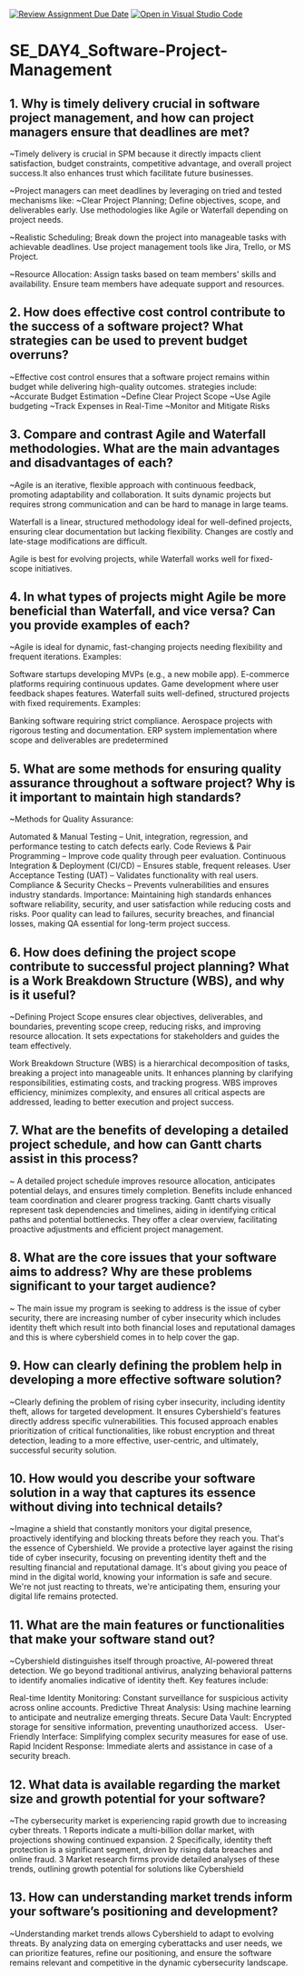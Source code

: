 [![Review Assignment Due Date](https://classroom.github.com/assets/deadline-readme-button-22041afd0340ce965d47ae6ef1cefeee28c7c493a6346c4f15d667ab976d596c.svg)](https://classroom.github.com/a/9pw6JKcu)
[![Open in Visual Studio Code](https://classroom.github.com/assets/open-in-vscode-2e0aaae1b6195c2367325f4f02e2d04e9abb55f0b24a779b69b11b9e10269abc.svg)](https://classroom.github.com/online_ide?assignment_repo_id=18490982&assignment_repo_type=AssignmentRepo)
# SE_DAY4_Software-Project-Management
## 1. Why is timely delivery crucial in software project management, and how can project managers ensure that deadlines are met?
~Timely delivery is crucial in SPM because it directly impacts client satisfaction, budget constraints, competitive advantage, and overall project success.It also enhances trust which facilitate future businesses.

~Project managers can meet deadlines by leveraging on tried and tested mechanisms like: 
~Clear Project Planning;
Define objectives, scope, and deliverables early.
Use methodologies like Agile or Waterfall depending on project needs.

~Realistic Scheduling;
Break down the project into manageable tasks with achievable deadlines.
Use project management tools like Jira, Trello, or MS Project.

~Resource Allocation:
Assign tasks based on team members' skills and availability.
Ensure team members have adequate support and resources.


## 2. How does effective cost control contribute to the success of a software project? What strategies can be used to prevent budget overruns?

~Effective cost control ensures that a software project remains within budget while delivering high-quality outcomes.
 strategies include:
 ~Accurate Budget Estimation
 ~Define Clear Project Scope
 ~Use Agile budgeting
 ~Track Expenses in Real-Time
 ~Monitor and Mitigate Risks



## 3. Compare and contrast Agile and Waterfall methodologies. What are the main advantages and disadvantages of each?

~Agile is an iterative, flexible approach with continuous feedback, promoting adaptability and collaboration. It suits dynamic projects but requires strong communication and can be hard to manage in large teams.

Waterfall is a linear, structured methodology ideal for well-defined projects, ensuring clear documentation but lacking flexibility. Changes are costly and late-stage modifications are difficult.

Agile is best for evolving projects, while Waterfall works well for fixed-scope initiatives.



## 4. In what types of projects might Agile be more beneficial than Waterfall, and vice versa? Can you provide examples of each?

~Agile is ideal for dynamic, fast-changing projects needing flexibility and frequent iterations. Examples:

Software startups developing MVPs (e.g., a new mobile app).
E-commerce platforms requiring continuous updates.
Game development where user feedback shapes features.
Waterfall suits well-defined, structured projects with fixed requirements. Examples:

Banking software requiring strict compliance.
Aerospace projects with rigorous testing and documentation.
ERP system implementation where scope and deliverables are predetermined



## 5. What are some methods for ensuring quality assurance throughout a software project? Why is it important to maintain high standards?

~Methods for Quality Assurance:

Automated & Manual Testing – Unit, integration, regression, and performance testing to catch defects early.
Code Reviews & Pair Programming – Improve code quality through peer evaluation.
Continuous Integration & Deployment (CI/CD) – Ensures stable, frequent releases.
User Acceptance Testing (UAT) – Validates functionality with real users.
Compliance & Security Checks – Prevents vulnerabilities and ensures industry standards.
Importance:
Maintaining high standards enhances software reliability, security, and user satisfaction while reducing costs and risks. Poor quality can lead to failures, security breaches, and financial losses, making QA essential for long-term project success.

## 6. How does defining the project scope contribute to successful project planning? What is a Work Breakdown Structure (WBS), and why is it useful?

~Defining Project Scope ensures clear objectives, deliverables, and boundaries, preventing scope creep, reducing risks, and improving resource allocation. It sets expectations for stakeholders and guides the team effectively.

Work Breakdown Structure (WBS) is a hierarchical decomposition of tasks, breaking a project into manageable units. It enhances planning by clarifying responsibilities, estimating costs, and tracking progress. WBS improves efficiency, minimizes complexity, and ensures all critical aspects are addressed, leading to better execution and project success.


## 7. What are the benefits of developing a detailed project schedule, and how can Gantt charts assist in this process?

~ A detailed project schedule improves resource allocation, anticipates potential delays, and ensures timely completion. Benefits include enhanced team coordination and clearer progress tracking. Gantt charts visually represent task dependencies and timelines, aiding in identifying critical paths and potential bottlenecks. They offer a clear overview, facilitating proactive adjustments and efficient project management.



## 8. What are the core issues that your software aims to address? Why are these problems significant to your target audience?

~ The main issue my program is seeking to address is the issue of cyber security, there are increasing number of cyber insecurity  which includes identity theft which result into both financial loses and reputational damages and this is where cybershield comes in to help cover the gap.

## 9. How can clearly defining the problem help in developing a more effective software solution?

~Clearly defining the problem of rising cyber insecurity, including identity theft, allows for targeted development. It ensures Cybershield's features directly address specific vulnerabilities. This focused approach enables prioritization of critical functionalities, like robust encryption and threat detection, leading to a more effective, user-centric, and ultimately, successful security solution.


## 10. How would you describe your software solution in a way that captures its essence without diving into technical details?

~Imagine a shield that constantly monitors your digital presence, proactively identifying and blocking threats before they reach you. That's the essence of Cybershield. We provide a protective layer against the rising tide of cyber insecurity, focusing on preventing identity theft and the resulting financial and reputational damage. It's about giving you peace of mind in the digital world, knowing your information is safe and secure. We're not just reacting to threats, we're anticipating them, ensuring your digital life remains protected.


## 11. What are the main features or functionalities that make your software stand out?

~Cybershield distinguishes itself through proactive, AI-powered threat detection. We go beyond traditional antivirus, analyzing behavioral patterns to identify anomalies indicative of identity theft. Key features include:   

Real-time Identity Monitoring: Constant surveillance for suspicious activity across online accounts.
Predictive Threat Analysis: Using machine learning to anticipate and neutralize emerging threats.
Secure Data Vault: Encrypted storage for sensitive information, preventing unauthorized access.   
User-Friendly Interface: Simplifying complex security measures for ease of use.
Rapid Incident Response: Immediate alerts and assistance in case of a security breach.
## 12. What data is available regarding the market size and growth potential for your software?

~The cybersecurity market is experiencing rapid growth due to increasing cyber threats. 1  Reports indicate a multi-billion dollar market, with projections showing continued expansion. 2  Specifically, identity theft protection is a significant segment, driven by rising data breaches and online fraud. 3  Market research firms provide detailed analyses of these trends, outlining growth potential for solutions like Cybershield
## 13. How can understanding market trends inform your software’s positioning and development?

~Understanding market trends allows Cybershield to adapt to evolving threats. By analyzing data on emerging cyberattacks and user needs, we can prioritize features, refine our positioning, and ensure the software remains relevant and competitive in the dynamic cybersecurity landscape.
